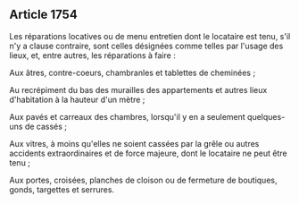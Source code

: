 Article 1754
----
Les réparations locatives ou de menu entretien dont le locataire est tenu, s'il
n'y a clause contraire, sont celles désignées comme telles par l'usage des
lieux, et, entre autres, les réparations à faire :

Aux âtres, contre-coeurs, chambranles et tablettes de cheminées ;

Au recrépiment du bas des murailles des appartements et autres lieux
d'habitation à la hauteur d'un mètre ;

Aux pavés et carreaux des chambres, lorsqu'il y en a seulement quelques-uns de
cassés ;

Aux vitres, à moins qu'elles ne soient cassées par la grêle ou autres accidents
extraordinaires et de force majeure, dont le locataire ne peut être tenu ;

Aux portes, croisées, planches de cloison ou de fermeture de boutiques, gonds,
targettes et serrures.
